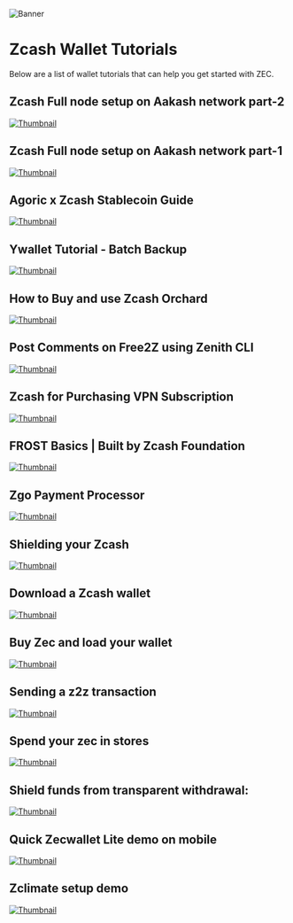 ![Banner](https://zechub.wiki/_next/image?url=%2Fcontent-banners%2Fbannerguides.png&w=1920&q=75)

# Zcash Wallet Tutorials

Below are a list of wallet tutorials that can help you get started with ZEC.

## Zcash Full node setup on Aakash network part-2
[![Thumbnail](https://img.youtube.com/vi/fzR6oa_3l3k/0.jpg)](https://www.youtube.com/watch?v=fzR6oa_3l3k)

## Zcash Full node setup on Aakash network part-1
[![Thumbnail](https://img.youtube.com/vi/SVekeNU6_-g/0.jpg)](https://www.youtube.com/watch?v=SVekeNU6_-g)

## Agoric x Zcash Stablecoin Guide
[![Thumbnail](https://img.youtube.com/vi/ndFcZStt_Zw/0.jpg)](https://www.youtube.com/watch?v=ndFcZStt_Zw)

## Ywallet Tutorial - Batch Backup
[![Thumbnail](https://img.youtube.com/vi/0skM-RziBv8/0.jpg)](https://www.youtube.com/watch?v=0skM-RziBv8)

## How to Buy and use Zcash Orchard
[![Thumbnail](https://img.youtube.com/vi/3xyKKer1Qvk/0.jpg)](https://www.youtube.com/watch?v=3xyKKer1Qvk)

## Post Comments on Free2Z using Zenith CLI
[![Thumbnail](https://img.youtube.com/vi/HtorP8TJ5vk/0.jpg)](https://www.youtube.com/watch?v=HtorP8TJ5vk)

## Zcash for Purchasing VPN Subscription
[![Thumbnail](https://img.youtube.com/vi/CnTr35glxkQ/0.jpg)](https://www.youtube.com/watch?v=CnTr35glxkQ)

## FROST Basics | Built by Zcash Foundation
[![Thumbnail](https://img.youtube.com/vi/UXI1qEQGnLc/0.jpg)](https://www.youtube.com/watch?v=UXI1qEQGnLc)

## Zgo Payment Processor
[![Thumbnail](https://img.youtube.com/vi/jAsjeFZPuiY/0.jpg)](https://www.youtube.com/watch?v=jAsjeFZPuiY)

## Shielding your Zcash
[![Thumbnail](https://img.youtube.com/vi/EMPiXi2zxok/0.jpg)](https://www.youtube.com/watch?v=EMPiXi2zxok)

## Download a Zcash wallet
[![Thumbnail](https://img.youtube.com/vi/AefftLsENaU/0.jpg)](https://www.youtube.com/watch?v=AefftLsENaU)

## Buy Zec and load your wallet
[![Thumbnail](https://img.youtube.com/vi/REUbkLzK7J4/0.jpg)](https://www.youtube.com/watch?v=REUbkLzK7J4)

## Sending a z2z transaction
[![Thumbnail](https://img.youtube.com/vi/9WJSMxag2IQ/0.jpg)](https://www.youtube.com/watch?v=9WJSMxag2IQ)

## Spend your zec in stores
[![Thumbnail](https://img.youtube.com/vi/Mgm_nK3gr7U/0.jpg)](https://www.youtube.com/watch?v=Mgm_nK3gr7U)

## Shield funds from transparent withdrawal:
[![Thumbnail](https://img.youtube.com/vi/W2msuzrxr3s/0.jpg)](https://www.youtube.com/watch?v=W2msuzrxr3s)

## Quick Zecwallet Lite demo on mobile
[![Thumbnail](https://img.youtube.com/vi/Jivi5UmfVL0/0.jpg)](https://www.youtube.com/shorts/Jivi5UmfVL0)

## Zclimate setup demo
[![Thumbnail](https://img.youtube.com/vi/N9vBTtv1now/0.jpg)](https://www.youtube.com/watch?v=N9vBTtv1now)
